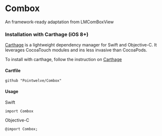# Combox
An framework-ready adaptation from LMComBoxView

### Installation with Carthage (iOS 8+)

[Carthage](https://github.com/Carthage/Carthage) is a lightweight dependency manager for Swift and Objective-C. It leverages CocoaTouch modules and ins less invasive than CocoaPods.

To install with carthage, follow the instruction on [Carthage](https://github.com/Carthage/Carthage)

#### Cartfile
```
github "Pointwelve/Combox"
```

#### Usage
Swift

```
import Combox

```

Objective-C

```
@import Combox;
```
